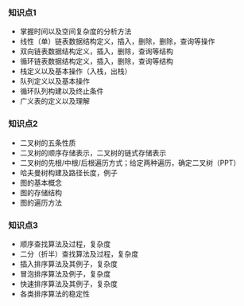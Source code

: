 ### 知识点1

* 掌握时间以及空间复杂度的分析方法
* 线性（单）链表数据结构定义，插入，删除，删除，查询等操作
* 双向链表数据结构定义，插入，删除，查询等结构
* 循环链表数据结构定义，插入，删除，查询等结构
* 栈定义以及基本操作（入栈，出栈）
* 队列定义以及基本操作
* 循环队列构建以及终止条件
* 广义表的定义以及理解

### 知识点2

* 二叉树的五条性质
* 二叉树的顺序存储表示，二叉树的链式存储表示
* 二叉树的先根/中根/后根遍历方式；给定两种遍历，确定二叉树（PPT）
* 哈夫曼树构建及路径长度，例子
* 图的基本概念
* 图的存储结构
* 图的遍历方法

### 知识点3

* 顺序查找算法及过程，复杂度
* 二分（折半）查找算法及过程，复杂度
* 插入排序算法及其例子，复杂度
* 冒泡排序算法及例子，复杂度
* 快速排序算法及其例子，复杂度
* 各类排序算法的稳定性